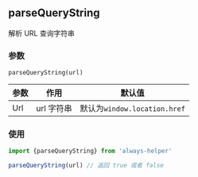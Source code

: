 ## parseQueryString

解析 URL 查询字符串

### 参数

`parseQueryString(url)`

| 参数 | 作用       | 默认值                       |
| ---- | ---------- | ---------------------------- |
| Url  | url 字符串 | 默认为`window.location.href` |

### 使用

```js
import {parseQueryString} from 'always-helper'

parseQueryString(url) // 返回 true 或者 false
```

